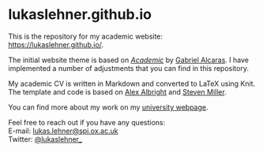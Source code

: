 # lukaslehner.github.io
This is the repository for my academic website: https://lukaslehner.github.io/.

The initial website theme is based on *[Academic](https://github.com/gaalcaras/academic)* by [Gabriel Alcaras](https://gaalcaras.com/en/). I have implemented a number of adjustments that you can find in this repository.

My academic CV is written in Markdown and converted to LaTeX using Knit. The template and code is based on [Alex Albright](https://github.com/apalbright/CV) and [Steven Miller](http://svmiller.com/).

You can find more about my work on my [university webpage](https://www.inet.ox.ac.uk/people/lukas-lehner/).

Feel free to reach out if you have any questions:  \
E-mail: [lukas.lehner@spi.ox.ac.uk](mailto:lukas.lehner@spi.ox.ac.uk) \
Twitter: [@lukaslehner_](https://twitter.com/LukasLehner_)
